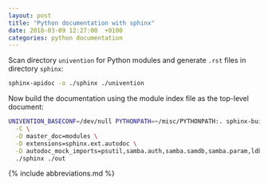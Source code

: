 ```yaml
---
layout: post
title: "Python documentation with sphinx"
date: 2018-03-09 12:27:00  +0100
categories: python documentation
---
```


Scan directory `univention` for Python modules and generate `.rst` files in directory `sphinx`:

```bash
sphinx-apidoc -o ./sphinx ./univention
```

Now build the documentation using the module index file as the top-level document:

```bash
UNIVENTION_BASECONF=/dev/null PYTHONPATH=~/misc/PYTHONPATH:. sphinx-build \
  -C \
  -D master_doc=modules \
  -D extensions=sphinx.ext.autodoc \
  -D autodoc_mock_imports=psutil,samba.auth,samba.samdb,samba.param,ldb \
  ./sphinx ./out
```

{% include abbreviations.md %}
